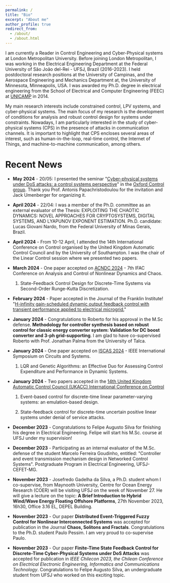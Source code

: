 ```yaml
---
permalink: /
title: "Bio"
excerpt: "About me"
author_profile: true
redirect_from: 
  - /about/
  - /about.html
---
```



I am currently a Reader in Control Engineering and Cyber-Physical systems at London Metropolitan University. Before joining London Metropolitan, I was working in the Electrical Engineering Department at the Federal University of São João del-Rei - UFSJ, Brazil (2016-2023). I held postdoctoral research positions at the University of Campinas, and the Aerospace Engineering and Mechanics Department at, the University of Minnesota, Minneapolis, USA. I was awarded my Ph.D. degree in electrical engineering from the School of Electrical and Computer Engineering (FEEC) at [UNICAMP](https://www.unicamp.br/unicamp/) in 2014. 

My main research interests include constrained control, LPV systems, and cyber-physical systems. The main focus of my research is the development of conditions for analysis and robust control design for systems under constraints. Nowadays, I am particularly interested in the study of cyber-physical systems (CPS) in the presence of attacks in communication channels. It is important to highlight that CPS encloses several areas of interest, such as human-in-the-loop, real-time control, the Internet of Things, and machine-to-machine communication, among others.

Recent News
======

- **May 2024** - 	20/05: I presented the seminar "[Cyber-physical systems under DoS attacks: a control systems perspective](https://lacerdamj.github.io/_pages/Seminar_Oxford_MLacerda.pdf)" in the [Oxford Control group](https://eng.ox.ac.uk/control/). Thank you Prof. Antonis Papachristodoulou for the invitation and Jack Umenberger for organizing it.  

- **April 2024** - 	22/04: I was a member of the Ph.D. committee as an external evaluator of the Thesis: EXPLOITING THE CHAOTIC DYNAMICS: NOVEL APPROACHES FOR CRYPTOSYSTEMS, DIGITAL SYSTEMS, AND LYAPUNOV EXPONENT ESTIMATION. Ph.D. candidate: Lucas Giovani Nardo, from the Federal University of Minas Gerais, Brazil.  

- **April 2024** - From 10-12 April, I attended the 14th International Conference on Control organised by the United Kingdom Automatic Control Council and by the University of Southampton. I was the chair of the Linear Control session where we presented two papers. 

- **March 2024** - One paper accepted on [ACNDC 2024](https://acndc2024.org/) - 7th IFAC Conference on Analysis and Control of Nonlinear Dynamics and Chaos.

   1) State-Feedback Control Design for Discrete-Time Systems via Second-Order Runge-Kutta Discretization.

- **February 2024** - Paper accepted in the Journal of the Franklin Institute! "[H-infinity gain-scheduled dynamic output feedback control with transient performance applied to electrical microgrid.](https://doi.org/10.1016/j.jfranklin.2024.106704)"
  
- **January 2024** - Congratulations to Roberto for his approval in the M.Sc defense. **Methodology for controller synthesis based on robust control for classic energy converter system: Validation for DC boost converter and 3-ph grid-supporting**. I am glad to have co-supervised Roberto with Prof. Jonathan Palma from the University of Talca. 

- **January 2024** - One paper accepted on [ISCAS 2024](https://ieee-cas.org/event/symposium/2024-ieee-international-symposium-circuits-and-systems) - IEEE International Symposium on Circuits and Systems.

  1) LQR and Genetic Algorithms: an Effective Duo for Assessing Control Expenditure and Performance in Dynamic Systems.

- **January 2024** - Two papers accepted in the [14th United Kingdom Automatic Control Council (UKACC) International Conference on Control](https://control2024.uk/)

    1) Event-based control for discrete-time linear parameter-varying systems: an emulation-based design.

    2) State-feedback control for discrete-time uncertain positive linear systems under denial of service attacks.  

- **December 2023** - Congratulations to Felipe Augusto Silva for finishing his degree in Electrical Engineering. Felipe will start his M.Sc. course at UFSJ under my supervision!

- **December 2023** - Participating as an internal evaluator of the M.Sc. defense of the student Marcelo Ferreira Goudinho, entitled: "Controller and event transmission mechanism design in Networked Control Systems". Postgraduate Program in Electrical Engineering, UFSJ-CEFET-MG.

- **November 2023** - Josefredo Gadelha da Silva, a Ph.D. student whom I co-supervise, from Maynooth University, Centre for Ocean Energy Research (COER) will be visiting UFSJ on the week of November 27. He will give a lecture on the topic: 
**A Brief Introduction to Hybrid Wind/Wave Energy Floating Offshore Platforms**, 27th November 2023, 16h30, Office 3.16 EL, DEPEL Building.  

- **November 2023** - Our paper **Distributed Event-Triggered Fuzzy Control for Nonlinear Interconnected Systems** was accepted for publication in the Journal **Chaos, Solitons and Fractals**. Congratulations to the Ph.D. student Paulo Pessim. I am very proud to co-supervise Paulo. 

- **November 2023** - Our paper **Finite-Time State Feedback Control for Discrete-Time Cyber-Physical Systems under DoS Attacks** was accepted for publication in *IEEE Chilecon 2023, the Chilean Conference on Electrical Electronic Engineering, Informatics and Communications Technology*. Congratulations to Felipe Augusto Silva, an undergraduate student from UFSJ who worked on this exciting topic.



